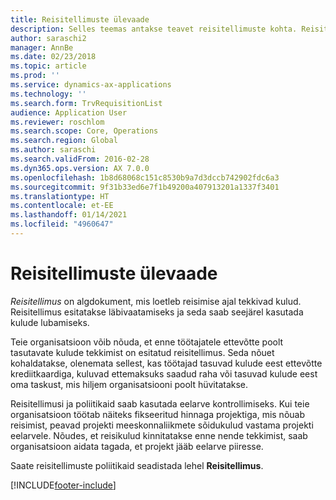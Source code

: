 ```yaml
---
title: Reisitellimuste ülevaade
description: Selles teemas antakse teavet reisitellimuste kohta. Reisitellimuse dokumentidega plaanitud reisikulud.
author: saraschi2
manager: AnnBe
ms.date: 02/23/2018
ms.topic: article
ms.prod: ''
ms.service: dynamics-ax-applications
ms.technology: ''
ms.search.form: TrvRequisitionList
audience: Application User
ms.reviewer: roschlom
ms.search.scope: Core, Operations
ms.search.region: Global
ms.author: saraschi
ms.search.validFrom: 2016-02-28
ms.dyn365.ops.version: AX 7.0.0
ms.openlocfilehash: 1b8d68068c151c8530b9a7d3dccb742902fdc6a3
ms.sourcegitcommit: 9f31b33ed6e7f1b49200a407913201a1337f3401
ms.translationtype: HT
ms.contentlocale: et-EE
ms.lasthandoff: 01/14/2021
ms.locfileid: "4960647"
---
```

# <a name="travel-requisitions-overview"></a>Reisitellimuste ülevaade

*Reisitellimus* on algdokument, mis loetleb reisimise ajal tekkivad kulud. Reisitellimus esitatakse läbivaatamiseks ja seda saab seejärel kasutada kulude lubamiseks.

Teie organisatsioon võib nõuda, et enne töötajatele ettevõtte poolt tasutavate kulude tekkimist on esitatud reisitellimus. Seda nõuet kohaldatakse, olenemata sellest, kas töötajad tasuvad kulude eest ettevõtte krediitkaardiga, kuluvad ettemaksuks saadud raha või tasuvad kulude eest oma taskust, mis hiljem organisatsiooni poolt hüvitatakse.

Reisitellimusi ja poliitikaid saab kasutada eelarve kontrollimiseks. Kui teie organisatsioon töötab näiteks fikseeritud hinnaga projektiga, mis nõuab reisimist, peavad projekti meeskonnaliikmete sõidukulud vastama projekti eelarvele. Nõudes, et reisikulud kinnitatakse enne nende tekkimist, saab organisatsioon aidata tagada, et projekt jääb eelarve piiresse.

Saate reisitellimuste poliitikaid seadistada lehel **Reisitellimus**.


[!INCLUDE[footer-include](../includes/footer-banner.md)]